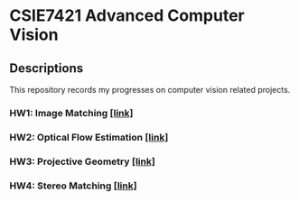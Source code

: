 # CSIE7421 Advanced Computer Vision

## Descriptions
This repository records my progresses on computer vision related projects.  

### HW1: Image Matching  [[link]](https://github.com/r09921135/acv/tree/master/hw1)

### HW2: Optical Flow Estimation  [[link]](https://github.com/r09921135/acv/tree/master/hw2)

### HW3: Projective Geometry  [[link]](https://github.com/r09921135/acv/tree/master/hw3)

### HW4: Stereo Matching  [[link]](https://github.com/r09921135/acv/tree/master/hw4)


